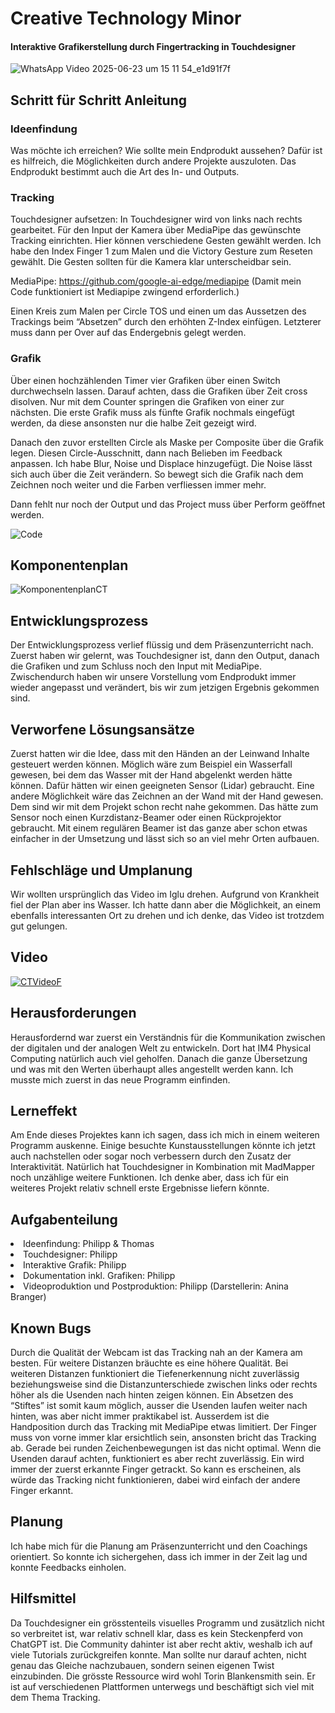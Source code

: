 # Creative Technology Minor

#### Interaktive Grafikerstellung durch Fingertracking in Touchdesigner
![WhatsApp Video 2025-06-23 um 15 11 54_e1d91f7f](https://github.com/user-attachments/assets/05de18ba-f556-4888-ac63-555e3ab73c3a)

## Schritt für Schritt Anleitung
### Ideenfindung

Was möchte ich erreichen? Wie sollte mein Endprodukt aussehen? Dafür ist es hilfreich, die Möglichkeiten durch andere Projekte auszuloten.
Das Endprodukt bestimmt auch die Art des In- und Outputs.

### Tracking

Touchdesigner aufsetzen: In Touchdesigner wird von links nach rechts gearbeitet. Für den Input der Kamera über MediaPipe das gewünschte Tracking einrichten. Hier können verschiedene Gesten gewählt werden. Ich habe den Index Finger 1 zum Malen und die Victory Gesture zum Reseten gewählt. Die Gesten sollten für die Kamera klar unterscheidbar sein.

MediaPipe: https://github.com/google-ai-edge/mediapipe (Damit mein Code funktioniert ist Mediapipe zwingend erforderlich.)

Einen Kreis zum Malen per Circle TOS und einen um das Aussetzen des Trackings beim “Absetzen” durch den erhöhten Z-Index einfügen. Letzterer muss dann per Over auf das Endergebnis gelegt werden.



### Grafik

Über einen hochzählenden Timer vier Grafiken über einen Switch durchwechseln lassen. Darauf achten, dass die Grafiken über Zeit cross disolven. Nur mit dem Counter springen die Grafiken von einer zur nächsten. Die erste Grafik muss als fünfte Grafik nochmals eingefügt werden, da diese ansonsten nur die halbe Zeit gezeigt wird.

Danach den zuvor erstellten Circle als Maske per Composite über die Grafik legen. Diesen Circle-Ausschnitt, dann nach Belieben im Feedback anpassen. Ich habe Blur, Noise und Displace hinzugefügt. Die Noise lässt sich auch über die Zeit verändern. So bewegt sich die Grafik nach dem Zeichnen noch weiter und die Farben verfliessen immer mehr.

Dann fehlt nur noch der Output und das Project muss über Perform geöffnet werden.

![Code](https://github.com/user-attachments/assets/fcd4ea7b-b94c-4996-b31d-259cf9fcbdef)

## Komponentenplan
![KomponentenplanCT](https://github.com/user-attachments/assets/68ae3197-ee0d-4fad-b78d-42488fbc029e)


## Entwicklungsprozess
Der Entwicklungsprozess verlief flüssig und dem Präsenzunterricht nach. Zuerst haben wir gelernt, was Touchdesigner ist, dann den Output, danach die Grafiken und zum Schluss noch den Input mit MediaPipe. Zwischendurch haben wir unsere Vorstellung vom Endprodukt immer wieder angepasst und verändert, bis wir zum jetzigen Ergebnis gekommen sind.

## Verworfene Lösungsansätze
Zuerst hatten wir die Idee, dass mit den Händen an der Leinwand Inhalte gesteuert werden können. Möglich wäre zum Beispiel ein Wasserfall gewesen, bei dem das Wasser mit der Hand abgelenkt werden hätte können. Dafür hätten wir einen geeigneten Sensor (Lidar) gebraucht.
Eine andere Möglichkeit wäre das Zeichnen an der Wand mit der Hand gewesen. Dem sind wir mit dem Projekt schon recht nahe gekommen. Das hätte zum Sensor noch einen Kurzdistanz-Beamer oder einen Rückprojektor gebraucht. Mit einem regulären Beamer ist das ganze aber schon etwas einfacher in der Umsetzung und lässt sich so an viel mehr Orten aufbauen.

## Fehlschläge und Umplanung
Wir wollten ursprünglich das Video im Iglu drehen. Aufgrund von Krankheit fiel der Plan aber ins Wasser. Ich hatte dann aber die Möglichkeit, an einem ebenfalls interessanten Ort zu drehen und ich denke, das Video ist trotzdem gut gelungen.

## Video
[![CTVideoF](https://github.com/user-attachments/assets/90d3fd08-563f-4520-8c8a-e2619b14cdab)](https://youtu.be/-pFldMDn9vs)

## Herausforderungen
Herausfordernd war zuerst ein Verständnis für die Kommunikation zwischen der digitalen und der analogen Welt zu entwickeln. Dort hat IM4 Physical Computing natürlich auch viel geholfen. Danach die ganze Übersetzung und was mit den Werten überhaupt alles angestellt werden kann. Ich musste mich zuerst in das neue Programm einfinden.

## Lerneffekt
Am Ende dieses Projektes kann ich sagen, dass ich mich in einem weiteren Programm auskenne. Einige besuchte Kunstausstellungen könnte ich jetzt auch nachstellen oder sogar noch verbessern durch den Zusatz der Interaktivität.
Natürlich hat Touchdesigner in Kombination mit MadMapper noch unzählige weitere Funktionen. Ich denke aber, dass ich für ein weiteres Projekt relativ schnell erste Ergebnisse liefern könnte.

## Aufgabenteilung
<li> Ideenfindung: Philipp & Thomas
<li> Touchdesigner: Philipp
<li> Interaktive Grafik: Philipp
<li> Dokumentation inkl. Grafiken: Philipp
<li> Videoproduktion und Postproduktion: Philipp (Darstellerin: Anina Branger)

## Known Bugs
Durch die Qualität der Webcam ist das Tracking nah an der Kamera am besten. Für weitere Distanzen bräuchte es eine höhere Qualität. Bei weiteren Distanzen funktioniert die Tiefenerkennung nicht zuverlässig beziehungsweise sind die Distanzunterschiede zwischen links oder rechts höher als die Usenden nach hinten zeigen können. Ein Absetzen des “Stiftes” ist somit kaum möglich, ausser die Usenden laufen weiter nach hinten, was aber nicht immer praktikabel ist.
Ausserdem ist die Handposition durch das Tracking mit MediaPipe etwas limitiert. Der Finger muss von vorne immer klar ersichtlich sein, ansonsten bricht das Tracking ab. Gerade bei runden Zeichenbewegungen ist das nicht optimal. Wenn die Usenden darauf achten, funktioniert es aber recht zuverlässig.
Ein wird immer der zuerst erkannte Finger getrackt. So kann es erscheinen, als würde das Tracking nicht funktionieren, dabei wird einfach der andere Finger erkannt.

## Planung
Ich habe mich für die Planung am Präsenzunterricht und den Coachings orientiert. So konnte ich sichergehen, dass ich immer in der Zeit lag und konnte Feedbacks einholen.

## Hilfsmittel
Da Touchdesigner ein grösstenteils visuelles Programm und zusätzlich nicht so verbreitet ist, war relativ schnell klar, dass es kein Steckenpferd von ChatGPT ist.
Die Community dahinter ist aber recht aktiv, weshalb ich auf viele Tutorials zurückgreifen konnte. Man sollte nur darauf achten, nicht genau das Gleiche nachzubauen, sondern seinen eigenen Twist einzubinden. Die grösste Ressource wird wohl Torin Blankensmith sein. Er ist auf verschiedenen Plattformen unterwegs und beschäftigt sich viel mit dem Thema Tracking.
